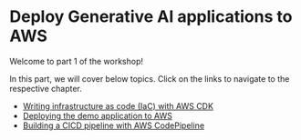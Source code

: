 # Deploy Generative AI applications to AWS

Welcome to part 1 of the workshop! 

In this part, we will cover below topics. Click on the links to navigate to the respective chapter.
- [Writing infrastructure as code (IaC) with AWS CDK](/part-01/30-writing-infrastructure-as-code.md)
- [Deploying the demo application to AWS](/part-01/40-deploying-to-aws.md)
- [Building a CICD pipeline with AWS CodePipeline](/part-01/50-building-a-cicd-pipeline.md)
